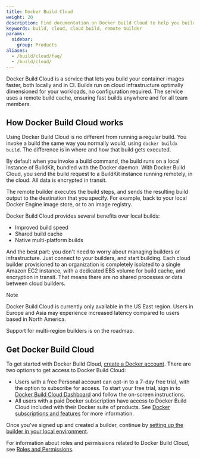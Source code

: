 ```yaml
---
title: Docker Build Cloud
weight: 20
description: Find documentation on Docker Build Cloud to help you build your container images faster, both locally and in CI
keywords: build, cloud, cloud build, remote builder
params:
  sidebar:
    group: Products
aliases:
  - /build/cloud/faq/
  - /build/cloud/
---
```


Docker Build Cloud is a service that lets you build your container images
faster, both locally and in CI. Builds run on cloud infrastructure optimally
dimensioned for your workloads, no configuration required. The service uses a
remote build cache, ensuring fast builds anywhere and for all team members.

## How Docker Build Cloud works

Using Docker Build Cloud is no different from running a regular build. You invoke a
build the same way you normally would, using `docker buildx build`. The
difference is in where and how that build gets executed.

By default when you invoke a build command, the build runs on a local instance
of BuildKit, bundled with the Docker daemon. With Docker Build Cloud, you send
the build request to a BuildKit instance running remotely, in the cloud.
All data is encrypted in transit.

The remote builder executes the build steps, and sends the resulting build
output to the destination that you specify. For example, back to your local
Docker Engine image store, or to an image registry.

Docker Build Cloud provides several benefits over local builds:

- Improved build speed
- Shared build cache
- Native multi-platform builds

And the best part: you don't need to worry about managing builders or
infrastructure. Just connect to your builders, and start building.
Each cloud builder provisioned to an organization is completely
isolated to a single Amazon EC2 instance, with a dedicated EBS volume for build
cache, and encryption in transit. That means there are no shared processes or
data between cloud builders.

> [!NOTE]
>
> Docker Build Cloud is currently only available in the US East region. Users
> in Europe and Asia may experience increased latency compared to users based
> in North America.
>
> Support for multi-region builders is on the roadmap.

## Get Docker Build Cloud

To get started with Docker Build Cloud,
[create a Docker account](/accounts/create-account/). There are two options
to get access to Docker Build Cloud:

- Users with a free Personal account can opt-in to a 7-day free trial, with the option
to subscribe for access. To start your free trial, sign in to [Docker Build Cloud Dashboard](https://app.docker.com/build/) and follow the on-screen instructions.
- All users with a paid Docker subscription have access to Docker Build Cloud included
with their Docker suite of products. See [Docker subscriptions and features](/manuals/subscription/details.md) for more information.

Once you've signed up and created a builder, continue by
[setting up the builder in your local environment](./setup.md).

For information about roles and permissions related to Docker Build Cloud, see
[Roles and Permissions](/manuals/security/for-admins/roles-and-permissions.md#docker-build-cloud).
